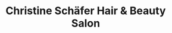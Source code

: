 ---
title: "Christine Schäfer Hair & Beauty Salon"
url: /gottenheim/christine-schaefer-hair-und-beauty-salon/
shop: Friseur
---